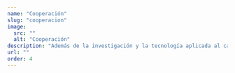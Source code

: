 ```yaml
---
name: "Cooperación"
slug: "cooperacion"
image:
  src: ""
  alt: "Cooperación"
description: "Además de la investigación y la tecnología aplicada al cambio social, la Fundación Salvador Soler ha invertido también en la acción directa. Desde su creación, ha desarrollado proyectos de cooperación internacional para el desarrollo en África Occidental, sobre todo en países como Benín y Tanzania."
url: ""
order: 4
---
```

